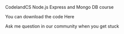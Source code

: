 CodelandCS Node.js Express and Mongo DB course

You can download the code Here

Ask me question in our community when you get stuck
